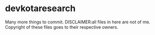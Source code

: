# devkotaresearch
Many more things to commit.
DISCLAIMER:all files in here are not of me. Copyright of these files goes to their respective owners.